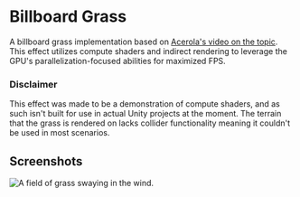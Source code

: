 # Billboard Grass

A billboard grass implementation based on [Acerola's video on the topic](https://youtu.be/Y0Ko0kvwfgA?si=2Yyv651xJ9TwYl72). This effect utilizes compute shaders and indirect rendering to leverage the GPU's parallelization-focused abilities for maximized FPS.

### Disclaimer
This effect was made to be a demonstration of compute shaders, and as such isn't built for use in actual Unity projects at the moment. The terrain that the grass is rendered on lacks collider functionality meaning it couldn't be used in most scenarios.

## Screenshots
![A field of grass swaying in the wind.](/DemoScreenshots/Grass.gif)
